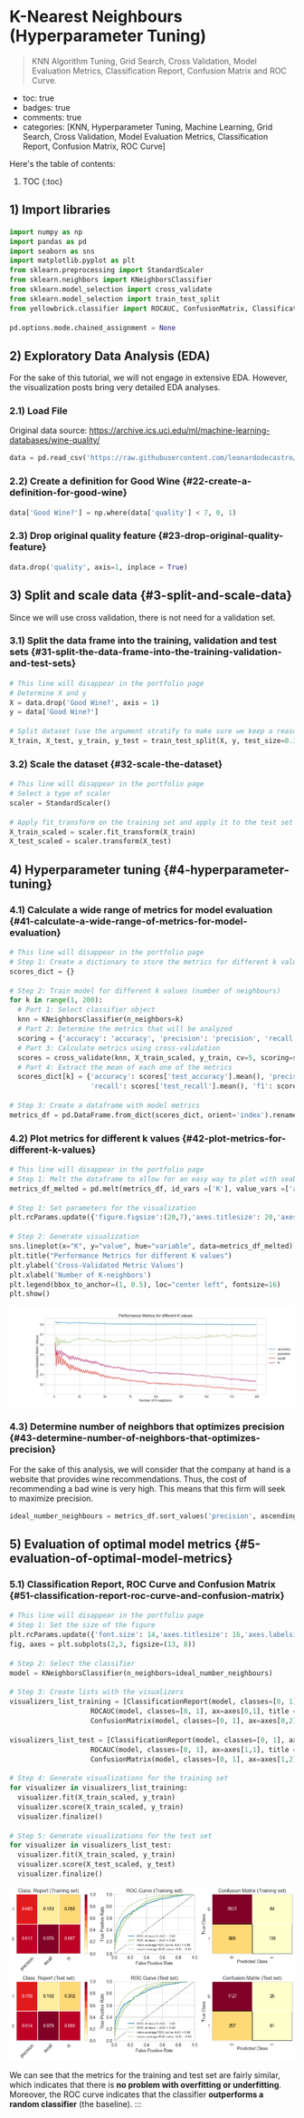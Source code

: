 
# K-Nearest Neighbours (Hyperparameter Tuning)

> KNN Algorithm Tuning, Grid Search, Cross Validation, Model Evaluation
> Metrics, Classification Report, Confusion Matrix and ROC Curve.

-   toc: true
-   badges: true
-   comments: true
-   categories: \[KNN, Hyperparameter Tuning, Machine Learning, Grid
    Search, Cross Validation, Model Evaluation Metrics, Classification
    Report, Confusion Matrix, ROC Curve\]

Here's the table of contents:

1. TOC
{:toc}

## 1) Import libraries

``` python
import numpy as np
import pandas as pd
import seaborn as sns
import matplotlib.pyplot as plt
from sklearn.preprocessing import StandardScaler
from sklearn.neighbors import KNeighborsClassifier
from sklearn.model_selection import cross_validate
from sklearn.model_selection import train_test_split
from yellowbrick.classifier import ROCAUC, ConfusionMatrix, ClassificationReport

pd.options.mode.chained_assignment = None
```

## 2) Exploratory Data Analysis (EDA) 

For the sake of this tutorial, we will not engage in extensive EDA.
However, the visualization posts bring very detailed EDA analyses.

### 2.1) Load File 

Original data source:
<https://archive.ics.uci.edu/ml/machine-learning-databases/wine-quality/>

``` python
data = pd.read_csv('https://raw.githubusercontent.com/leonardodecastro/data/main/winequality-white.csv')
```

### 2.2) Create a definition for Good Wine {#22-create-a-definition-for-good-wine}

``` python
data['Good Wine?'] = np.where(data['quality'] < 7, 0, 1)
```

### 2.3) Drop original quality feature {#23-drop-original-quality-feature}

``` python
data.drop('quality', axis=1, inplace = True)
```

## 3) Split and scale data {#3-split-and-scale-data}

Since we will use cross validation, there is not need for a validation
set.

### 3.1) Split the data frame into the training, validation and test sets {#31-split-the-data-frame-into-the-training-validation-and-test-sets}

``` python
# This line will disappear in the portfolio page
# Determine X and y
X = data.drop('Good Wine?', axis = 1)
y = data['Good Wine?']

# Split dataset (use the argument stratify to make sure we keep a reasonable number of both classes in the training and test sets)
X_train, X_test, y_train, y_test = train_test_split(X, y, test_size=0.3, random_state=42, stratify = y)
```

### 3.2) Scale the dataset {#32-scale-the-dataset}

``` python
# This line will disappear in the portfolio page
# Select a type of scaler 
scaler = StandardScaler()

# Apply fit_transform on the training set and apply it to the test set
X_train_scaled = scaler.fit_transform(X_train)
X_test_scaled = scaler.transform(X_test)
```

## 4) Hyperparameter tuning {#4-hyperparameter-tuning}

### 4.1) Calculate a wide range of metrics for model evaluation {#41-calculate-a-wide-range-of-metrics-for-model-evaluation}

``` python
# This line will disappear in the portfolio page
# Step 1: Create a dictionary to store the metrics for different k values
scores_dict = {}

# Step 2: Train model for different k values (number of neighbours)
for k in range(1, 200):
  # Part 1: Select classifier object
  knn = KNeighborsClassifier(n_neighbors=k)
  # Part 2: Determine the metrics that will be analyzed
  scoring = {'accuracy': 'accuracy', 'precision': 'precision', 'recall': 'recall', 'f1': 'f1'}
  # Part 3: Calculate metrics using cross-validation
  scores = cross_validate(knn, X_train_scaled, y_train, cv=5, scoring=scoring)
  # Part 4: Extract the mean of each one of the metrics
  scores_dict[k] = {'accuracy': scores['test_accuracy'].mean(), 'precision': scores['test_precision'].mean(),
                    'recall': scores['test_recall'].mean(), 'f1': scores['test_f1'].mean()}

# Step 3: Create a dataframe with model metrics
metrics_df = pd.DataFrame.from_dict(scores_dict, orient='index').rename_axis('K').reset_index()
```

### 4.2) Plot metrics for different k values {#42-plot-metrics-for-different-k-values}

``` python
# This line will disappear in the portfolio page
# Step 1: Melt the dataframe to allow for an easy way to plot with seaborn
metrics_df_melted = pd.melt(metrics_df, id_vars =['K'], value_vars =['accuracy', 'precision','recall', 'f1'])

# Step 1: Set parameters for the visualization
plt.rcParams.update({'figure.figsize':(20,7),'axes.titlesize': 20,'axes.labelsize': 16,'xtick.labelsize': 14,'ytick.labelsize': 14})

# Step 2: Generate visualization
sns.lineplot(x="K", y="value", hue="variable", data=metrics_df_melted)
plt.title("Performance Metrics for different K values")
plt.ylabel('Cross-Validated Metric Values')
plt.xlabel('Number of K-neighbors')
plt.legend(bbox_to_anchor=(1, 0.5), loc="center left", fontsize=16)
plt.show()
```

![](/images/knn_1.png)

### 4.3) Determine number of neighbors that optimizes precision {#43-determine-number-of-neighbors-that-optimizes-precision}

For the sake of this analysis, we will consider that the company at hand
is a website that provides wine recommendations. Thus, the cost of
recommending a bad wine is very high. This means that this firm will
seek to maximize precision.

``` python
ideal_number_neighbours = metrics_df.sort_values('precision', ascending = False)['K'].to_list()[0]
```

## 5) Evaluation of optimal model metrics {#5-evaluation-of-optimal-model-metrics}

### 5.1) Classification Report, ROC Curve and Confusion Matrix {#51-classification-report-roc-curve-and-confusion-matrix}

``` python
# This line will disappear in the portfolio page
# Step 1: Set the size of the figure
plt.rcParams.update({'font.size': 14,'axes.titlesize': 16,'axes.labelsize': 14,'xtick.labelsize': 14,'ytick.labelsize': 14})
fig, axes = plt.subplots(2,3, figsize=(13, 8))

# Step 2: Select the classifier
model = KNeighborsClassifier(n_neighbors=ideal_number_neighbours)

# Step 3: Create lists with the visualizers
visualizers_list_training = [ClassificationReport(model, classes=[0, 1], ax=axes[0,0], title = "Class. Report (Training set)"),
                    ROCAUC(model, classes=[0, 1], ax=axes[0,1], title = "ROC Curve (Training set)"),
                    ConfusionMatrix(model, classes=[0, 1], ax=axes[0,2], title = "Confusion Matrix (Training set)")]

visualizers_list_test = [ClassificationReport(model, classes=[0, 1], ax=axes[1,0], title = "Class. Report (Test set)"),
                    ROCAUC(model, classes=[0, 1], ax=axes[1,1], title = "ROC Curve (Test set)"),
                    ConfusionMatrix(model, classes=[0, 1], ax=axes[1,2], title = "Confusion Matrix (Test set)")]

# Step 4: Generate visualizations for the training set
for visualizer in visualizers_list_training:
  visualizer.fit(X_train_scaled, y_train)                                # Fit the training data to the visualizer
  visualizer.score(X_train_scaled, y_train)                              # Evaluate the model on the training data
  visualizer.finalize()

# Step 5: Generate visualizations for the test set
for visualizer in visualizers_list_test:
  visualizer.fit(X_train_scaled, y_train)                                # Fit the training data to the visualizer
  visualizer.score(X_test_scaled, y_test)                              # Evaluate the model on the test data
  visualizer.finalize()
```

![](/images/knn_2.png)


We can see that the metrics for the training and test set are fairly
similar, which indicates that there is **no problem with overfitting or
underfitting**. Moreover, the ROC curve indicates that the classifier
**outperforms a random classifier** (the baseline).
:::
